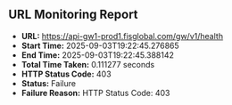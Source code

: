 ## URL Monitoring Report

- **URL:** https://api-gw1-prod1.fisglobal.com/gw/v1/health
- **Start Time:** 2025-09-03T19:22:45.276865
- **End Time:** 2025-09-03T19:22:45.388142
- **Total Time Taken:** 0.111277 seconds
- **HTTP Status Code:** 403
- **Status:** Failure
- **Failure Reason:** HTTP Status Code: 403
